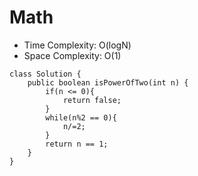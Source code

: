 # Math
* Time Complexity: O(logN)
* Space Complexity: O(1)
```
class Solution {
    public boolean isPowerOfTwo(int n) {
        if(n <= 0){
            return false;
        }
        while(n%2 == 0){
            n/=2;
        }
        return n == 1;
    }
}
```